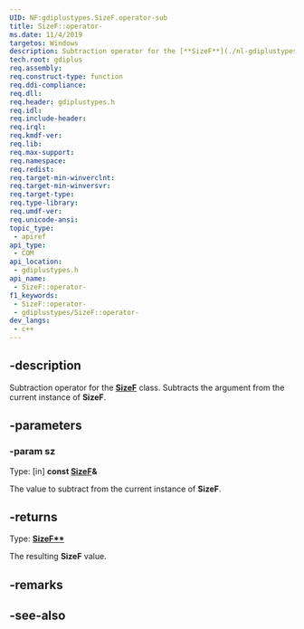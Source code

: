 ```yaml
---
UID: NF:gdiplustypes.SizeF.operator-sub
title: SizeF::operator-
ms.date: 11/4/2019
targetos: Windows
description: Subtraction operator for the [**SizeF**](./nl-gdiplustypes-sizef.md) class.
tech.root: gdiplus
req.assembly: 
req.construct-type: function
req.ddi-compliance: 
req.dll: 
req.header: gdiplustypes.h
req.idl: 
req.include-header: 
req.irql: 
req.kmdf-ver: 
req.lib: 
req.max-support: 
req.namespace: 
req.redist: 
req.target-min-winverclnt: 
req.target-min-winversvr: 
req.target-type: 
req.type-library: 
req.umdf-ver: 
req.unicode-ansi: 
topic_type:
 - apiref
api_type:
 - COM
api_location:
 - gdiplustypes.h
api_name:
 - SizeF::operator-
f1_keywords:
 - SizeF::operator-
 - gdiplustypes/SizeF::operator-
dev_langs:
 - c++
---
```


## -description

Subtraction operator for the [**SizeF**](./nl-gdiplustypes-sizef.md) class. Subtracts the argument from the current instance of **SizeF**.

## -parameters

### -param sz

Type: [in] **const [SizeF](./nl-gdiplustypes-sizef.md)&**

The value to subtract from the current instance of **SizeF**.

## -returns

Type: **[SizeF**](./nl-gdiplustypes-sizef.md)**

The resulting **SizeF** value.

## -remarks

## -see-also
